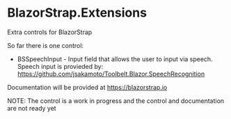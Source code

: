 # BlazorStrap.Extensions
Extra controls for BlazorStrap

So far there is one control:

* BSSpeechInput - Input field that allows the user to input via speech. Speech input is provieded by: https://github.com/jsakamoto/Toolbelt.Blazor.SpeechRecognition

Documentation will be provided at https://blazorstrap.io

NOTE: The control is a work in progress and the control and documentation are not ready yet
